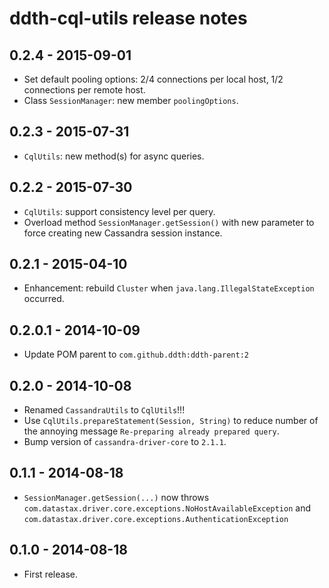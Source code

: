 ddth-cql-utils release notes
============================

0.2.4 - 2015-09-01
------------------

- Set default pooling options: 2/4 connections per local host, 1/2 connections per remote host.
- Class `SessionManager`: new member `poolingOptions`.


0.2.3 - 2015-07-31
------------------

- `CqlUtils`: new method(s) for async queries.


0.2.2 - 2015-07-30
------------------

- `CqlUtils`: support consistency level per query.
- Overload method `SessionManager.getSession()` with new parameter to force creating new Cassandra session instance.


0.2.1 - 2015-04-10
------------------

- Enhancement: rebuild `Cluster` when `java.lang.IllegalStateException` occurred.


0.2.0.1 - 2014-10-09
--------------------

- Update POM parent to `com.github.ddth:ddth-parent:2`


0.2.0 - 2014-10-08
------------------

- Renamed `CassandraUtils` to `CqlUtils`!!!
- Use `CqlUtils.prepareStatement(Session, String)` to reduce number of the annoying message `Re-preparing already prepared query`.
- Bump version of `cassandra-driver-core` to `2.1.1`.


0.1.1 - 2014-08-18
------------------

- `SessionManager.getSession(...)` now throws `com.datastax.driver.core.exceptions.NoHostAvailableException` and `com.datastax.driver.core.exceptions.AuthenticationException`


0.1.0 - 2014-08-18
------------------

- First release.
